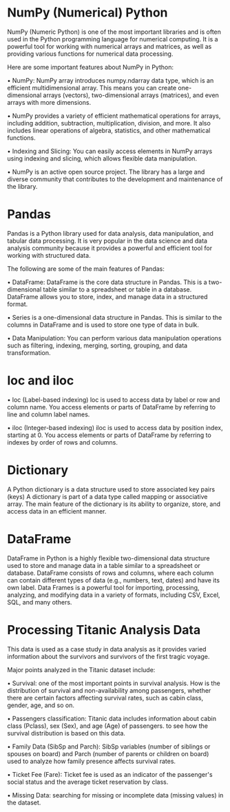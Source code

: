# NumPy (Numerical) Python

NumPy (Numeric Python) is one of the most important libraries and is often used in the Python programming language for numerical computing. It is a powerful tool for working with numerical arrays and matrices, as well as providing various functions for numerical data processing.

Here are some important features about NumPy in Python:

• NumPy: NumPy array introduces numpy.ndarray data type, which is an efficient multidimensional array. This means you can create one-dimensional arrays (vectors), two-dimensional arrays (matrices), and even arrays with more dimensions.

• NumPy provides a variety of efficient mathematical operations for arrays, including addition, subtraction, multiplication, division, and more. It also includes linear operations of algebra, statistics, and other mathematical functions.

• Indexing and Slicing: You can easily access elements in NumPy arrays using indexing and slicing, which allows flexible data manipulation.

• NumPy is an active open source project. The library has a large and diverse community that contributes to the development and maintenance of the library.

# Pandas

Pandas is a Python library used for data analysis, data manipulation, and tabular data processing. It is very popular in the data science and data analysis community because it provides a powerful and efficient tool for working with structured data.

The following are some of the main features of Pandas:

• DataFrame: DataFrame is the core data structure in Pandas. This is a two-dimensional table similar to a spreadsheet or table in a database. DataFrame allows you to store, index, and manage data in a structured format.

• Series is a one-dimensional data structure in Pandas. This is similar to the columns in DataFrame and is used to store one type of data in bulk.

• Data Manipulation: You can perform various data manipulation operations such as filtering, indexing, merging, sorting, grouping, and data transformation.


# loc and iloc

• loc (Label-based indexing)
loc is used to access data by label or row and column name.
You access elements or parts of DataFrame by referring to line and column label names.

• iloc (Integer-based indexing)
iloc is used to access data by position index, starting at 0.
You access elements or parts of DataFrame by referring to indexes by order of rows and columns.

# Dictionary 

A Python dictionary is a data structure used to store associated key pairs (keys) A dictionary is part of a data type called mapping or associative array. The main feature of the dictionary is its ability to organize, store, and access data in an efficient manner.

# DataFrame 

DataFrame in Python is a highly flexible two-dimensional data structure used to store and manage data in a table similar to a spreadsheet or database. DataFrame consists of rows and columns, where each column can contain different types of data (e.g., numbers, text, dates) and have its own label. Data Frames is a powerful tool for importing, processing, analyzing, and modifying data in a variety of formats, including CSV, Excel, SQL, and many others.


# Processing Titanic Analysis Data

This data is used as a case study in data analysis as it provides varied information about the survivors and survivors of the first tragic voyage.


Major points analyzed in the Titanic dataset include:

• Survival: one of the most important points in survival analysis. How is the distribution of survival and non-availability among passengers, whether there are certain factors affecting survival rates, such as cabin class, gender, age, and so on.

• Passengers classification: Titanic data includes information about cabin class (Pclass), sex (Sex), and age (Age) of passengers. to see how the survival distribution is based on this data.

• Family Data (SibSp and Parch): SibSp variables (number of siblings or spouses on board) and Parch (number of parents or children on board) used to analyze how family presence affects survival rates.

• Ticket Fee (Fare): Ticket fee is used as an indicator of the passenger's social status and the average ticket reservation by class.

• Missing Data: searching for missing or incomplete data (missing values) in the dataset.








